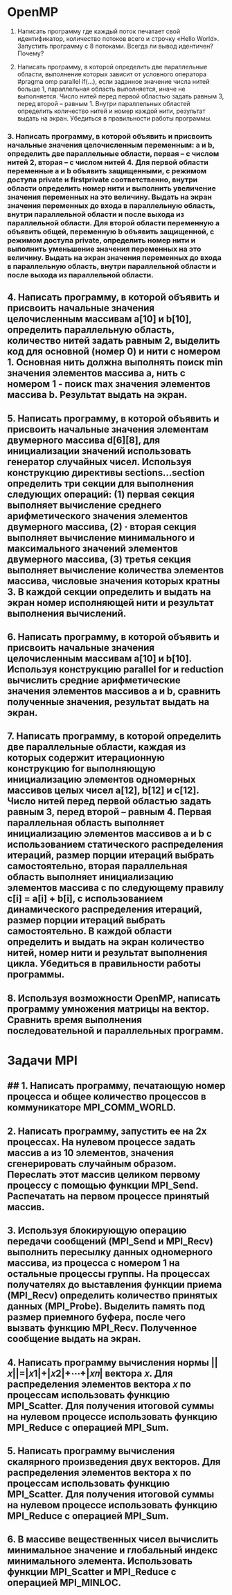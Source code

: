 # OpenMP
1. Написать программу где каждый поток печатает свой идентификатор, количество потоков всего и строчку «Hello World». Запустить программу с 8 потоками. Всегда ли вывод идентичен? Почему?

2. Написать программу, в которой определить две параллельные области, выполнение которых зависит от условного оператора #pragma omp parallel if(...), если заданное значение числа нитей больше 1, параллельная область выполняется, иначе не выполняется. Число нитей перед первой областью задать равным 3, перед второй – равным 1. Внутри параллельных областей определить количество нитей и номер каждой нити, результат выдать на экран. Убедиться в правильности работы программы.

### 3. Написать программу, в которой объявить и присвоить начальные значения целочисленным переменным: a и b, определить две параллельные области, первая – с числом нитей 2, вторая – с числом нитей 4. Для первой области переменные a и b объявить защищенными, с режимом доступа private и firstprivate соответственно, внутри области определить номер нити и выполнить увеличение значения переменных на это величину. Выдать на экран значения переменных до входа в параллельную область, внутри параллельной области и после выхода из параллельной области. Для второй области переменную a объявить общей, переменную b объявить защищенной, с режимом доступа private, определить номер нити и выполнить уменьшение значения переменных на это величину. Выдать на экран значения переменных до входа в параллельную область, внутри параллельной области и после выхода из параллельной области.

## 4. Написать программу, в которой объявить и присвоить начальные значения целочисленным массивам a[10] и b[10], определить параллельную область, количество нитей задать равным 2, выделить код для основной (номер 0) и нити с номером 1. Основная нить должна выполнять поиск min значения элементов массива a, нить с номером 1 - поиск max значения элементов массива b. Результат выдать на экран.

## 5. Написать программу, в которой объявить и присвоить начальные значения элементам двумерного массива d[6][8], для инициализации значений использовать генератор случайных чисел. Используя конструкцию директивы sections...section определить три секции для выполнения следующих операций: (1) первая секция выполняет вычисление среднего арифметического значения элементов двумерного массива, (2) · вторая секция выполняет вычисление минимального и максимального значений элементов двумерного массива, (3) третья секция выполняет вычисление количества элементов массива, числовые значения которых кратны 3. В каждой секции определить и выдать на экран номер исполняющей нити и результат выполнения вычислений.

## 6. Написать программу, в которой объявить и присвоить начальные значения целочисленным массивам a[10] и b[10]. Используя конструкцию parallel for и reduction вычислить средние арифметические значения элементов массивов a и b, сравнить полученные значения, результат выдать на экран.

## 7. Написать программу, в которой определить две параллельные области, каждая из которых содержит итерационную конструкцию for выполняющую инициализацию элементов одномерных массивов целых чисел a[12], b[12] и c[12]. Число нитей перед первой областью задать равным 3, перед второй – равным 4. Первая параллельная область выполняет инициализацию элементов массивов a и b с использованием статического распределения итераций, размер порции итераций выбрать самостоятельно, вторая параллельная область выполняет инициализацию элементов массива c по следующему правилу c[i] = a[i] + b[i], с использованием динамического распределения итераций, размер порции итераций выбрать самостоятельно. В каждой области определить и выдать на экран количество нитей, номер нити и результат выполнения цикла. Убедиться в правильности работы программы.

## 8. Используя возможности OpenMP, написать программу умножения матрицы на вектор. Сравнить время выполнения последовательной и параллельных программ.

# Задачи MPI

## ## 1. Написать программу, печатающую номер процесса и общее количество процессов в коммуникаторе MPI_COMM_WORLD.

## 2. Написать программу, запустить ее на 2х процессах. На нулевом процессе задать массив а из 10 элементов, значения сгенерировать случайным образом. Переслать этот массив целиком первому процессу с помощью функции MPI_Send. Распечатать на первом процессе принятый массив.

## 3. Используя блокирующую операцию передачи сообщений (MPI_Send и MPI_Recv) выполнить пересылку данных одномерного массива, из процесса с номером 1 на остальные процессы группы. На процессах получателях до выставления функции приема (MPI_Recv) определить количество принятых данных (MPI_Probe). Выделить память под размер приемного буфера, после чего вызвать функцию MPI_Recv. Полученное сообщение выдать на экран.

## 4. Написать программу вычисления нормы ||𝑥||=|𝑥1|+|𝑥2|+⋯+|𝑥𝑛| вектора 𝑥. Для распределения элементов вектора 𝑥 по процессам использовать функцию MPI_Scatter. Для получения итоговой суммы на нулевом процессе использовать функцию MPI_Reduce с операцией MPI_Sum.

## 5. Написать программу вычисления скалярного произведения двух векторов. Для распределения элементов вектора x по процессам использовать функцию MPI_Scatter. Для получения итоговой суммы на нулевом процессе использовать функцию MPI_Reduce с операцией MPI_Sum.

## 6. В массиве вещественных чисел вычислить минимальное значение и глобальный индекс минимального элемента. Использовать функции MPI_Scatter и MPI_Reduce с операцией MPI_MINLOC.
